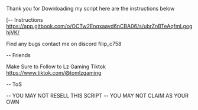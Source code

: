 Thank you for Downloading my script here are the instructions below

[-- Instructions
https://app.gitbook.com/o/OCTw2Enqxaavd6nCBA06/s/ubrZnBTeAqfmLgoghjVK/

Find any bugs contact me on discord filip_c758

-- Friends

Make Sure to Follow to Lz Gaming Tiktok
https://www.tiktok.com/@tomlzgaming

-- ToS

-- YOU MAY NOT RESELL THIS SCRIPT
-- YOU MAY NOT CLAIM AS YOUR OWN

